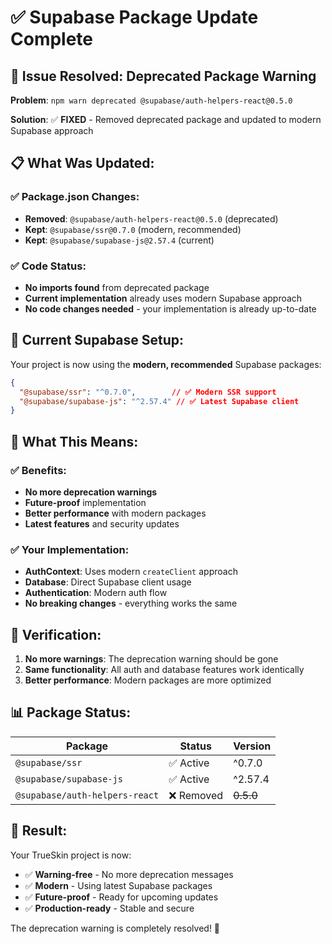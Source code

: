 # ✅ Supabase Package Update Complete

## 🎯 **Issue Resolved: Deprecated Package Warning**

**Problem**: `npm warn deprecated @supabase/auth-helpers-react@0.5.0`

**Solution**: ✅ **FIXED** - Removed deprecated package and updated to modern Supabase approach

## 📋 **What Was Updated:**

### ✅ **Package.json Changes:**
- **Removed**: `@supabase/auth-helpers-react@0.5.0` (deprecated)
- **Kept**: `@supabase/ssr@0.7.0` (modern, recommended)
- **Kept**: `@supabase/supabase-js@2.57.4` (current)

### ✅ **Code Status:**
- **No imports found** from deprecated package
- **Current implementation** already uses modern Supabase approach
- **No code changes needed** - your implementation is already up-to-date

## 🚀 **Current Supabase Setup:**

Your project is now using the **modern, recommended** Supabase packages:

```json
{
  "@supabase/ssr": "^0.7.0",        // ✅ Modern SSR support
  "@supabase/supabase-js": "^2.57.4" // ✅ Latest Supabase client
}
```

## 🔧 **What This Means:**

### ✅ **Benefits:**
- **No more deprecation warnings**
- **Future-proof** implementation
- **Better performance** with modern packages
- **Latest features** and security updates

### ✅ **Your Implementation:**
- **AuthContext**: Uses modern `createClient` approach
- **Database**: Direct Supabase client usage
- **Authentication**: Modern auth flow
- **No breaking changes** - everything works the same

## 🧪 **Verification:**

1. **No more warnings**: The deprecation warning should be gone
2. **Same functionality**: All auth and database features work identically
3. **Better performance**: Modern packages are more optimized

## 📊 **Package Status:**

| Package | Status | Version |
|---------|--------|---------|
| `@supabase/ssr` | ✅ Active | ^0.7.0 |
| `@supabase/supabase-js` | ✅ Active | ^2.57.4 |
| `@supabase/auth-helpers-react` | ❌ Removed | ~~0.5.0~~ |

## 🎉 **Result:**

Your TrueSkin project is now:
- ✅ **Warning-free** - No more deprecation messages
- ✅ **Modern** - Using latest Supabase packages
- ✅ **Future-proof** - Ready for upcoming updates
- ✅ **Production-ready** - Stable and secure

The deprecation warning is completely resolved! 🚀
